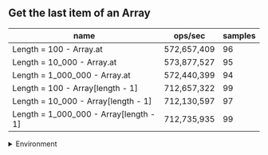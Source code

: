 ## Get the last item of an Array

|name|ops/sec|samples|
|-|-|-|
|Length = 100 - Array.at|572,657,409|96|
|Length = 10_000 - Array.at|573,877,527|95|
|Length = 1_000_000 - Array.at|572,440,399|94|
|Length = 100 - Array[length - 1]|712,657,322|99|
|Length = 10_000 - Array[length - 1]|712,130,597|97|
|Length = 1_000_000 - Array[length - 1]|712,735,935|99|


<details>
<summary>Environment</summary>

* __Machine:__ linux x64 | 2 vCPUs | 6.8GB Mem
* __Run:__ Sat Oct 14 2023 02:05:20 GMT+0000 (Coordinated Universal Time)
</details>

<!--
{"environment":{"platform":"linux","arch":"x64","cpus":2,"totalMemory":6.759757995605469},"benchmarks":[{"name":"Length = 100 - Array.at","hz":572657408.5586892,"cycles":6,"stats":{"deviation":4.307645897499819e-11,"mean":1.746244761797252e-9,"moe":8.617086460532072e-12,"rme":0.49346384018144646,"sem":4.396472683944935e-12,"variance":1.855581317824702e-21}},{"name":"Length = 10_000 - Array.at","hz":573877526.5641379,"cycles":7,"stats":{"deviation":1.6059192038033754e-11,"mean":1.7425320799493575e-9,"moe":3.2293711430681762e-12,"rme":0.1853263523941568,"sem":1.64763833830009e-12,"variance":2.578976489144467e-22}},{"name":"Length = 1_000_000 - Array.at","hz":572440398.7386086,"cycles":7,"stats":{"deviation":2.1502307999005598e-11,"mean":1.746906756063222e-9,"moe":4.346875713499856e-12,"rme":0.2488327266703031,"sem":2.2177937313774774e-12,"variance":4.623492492841001e-22}},{"name":"Length = 100 - Array[length - 1]","hz":712657321.811138,"cycles":12,"stats":{"deviation":1.74829722751196e-11,"mean":1.403198942036564e-9,"moe":3.4439254588862216e-12,"rme":0.24543386940470488,"sem":1.757104825962358e-12,"variance":3.0565431957260063e-22}},{"name":"Length = 10_000 - Array[length - 1]","hz":712130597.144699,"cycles":9,"stats":{"deviation":2.352061988123322e-11,"mean":1.404236812755299e-9,"moe":4.680787954803239e-12,"rme":0.33333323213617444,"sem":2.388157119797571e-12,"variance":5.532195595974633e-22}},{"name":"Length = 1_000_000 - Array[length - 1]","hz":712735934.7954892,"cycles":9,"stats":{"deviation":1.093296183863739e-11,"mean":1.4030441727158568e-9,"moe":2.1536558558008266e-12,"rme":0.15349879196119814,"sem":1.0988040080616461e-12,"variance":1.1952965456510148e-22}}]}-->
